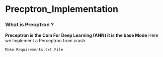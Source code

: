 # Precptron_Implementation

### What is Precptron ?
**Preceptron is the Coin For Deep Learning (ANN) it is the base Mode**
Here we Implement a Perceptron from crash 
```
Make Requirements.txt File 
```
